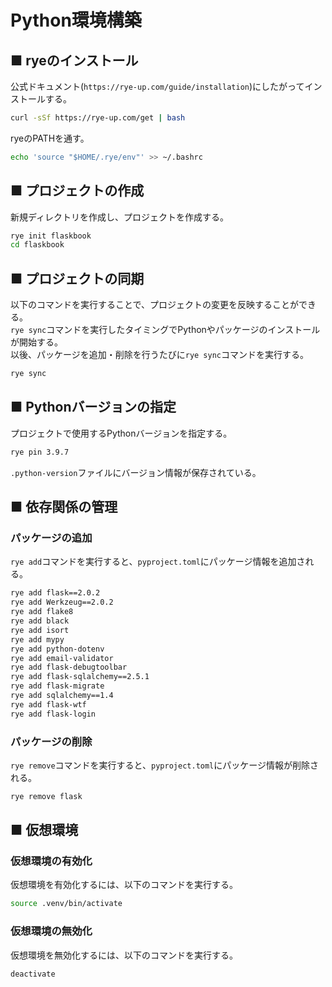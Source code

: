 # Python環境構築
## ■ ryeのインストール
公式ドキュメント(`https://rye-up.com/guide/installation`)にしたがってインストールする。
```sh
curl -sSf https://rye-up.com/get | bash
```
ryeのPATHを通す。
```sh
echo 'source "$HOME/.rye/env"' >> ~/.bashrc
```
## ■ プロジェクトの作成
新規ディレクトリを作成し、プロジェクトを作成する。
```sh
rye init flaskbook
cd flaskbook
```
## ■ プロジェクトの同期
以下のコマンドを実行することで、プロジェクトの変更を反映することができる。  
`rye sync`コマンドを実行したタイミングでPythonやパッケージのインストールが開始する。  
以後、パッケージを追加・削除を行うたびに`rye sync`コマンドを実行する。  
```sh
rye sync
```
## ■ Pythonバージョンの指定
プロジェクトで使用するPythonバージョンを指定する。
```sh
rye pin 3.9.7
```
`.python-version`ファイルにバージョン情報が保存されている。
## ■ 依存関係の管理
### パッケージの追加
`rye add`コマンドを実行すると、`pyproject.toml`にパッケージ情報を追加される。
```sh
rye add flask==2.0.2
rye add Werkzeug==2.0.2
rye add flake8
rye add black
rye add isort
rye add mypy
rye add python-dotenv
rye add email-validator
rye add flask-debugtoolbar
rye add flask-sqlalchemy==2.5.1
rye add flask-migrate
rye add sqlalchemy==1.4
rye add flask-wtf
rye add flask-login
```
### パッケージの削除
`rye remove`コマンドを実行すると、`pyproject.toml`にパッケージ情報が削除される。
```sh
rye remove flask
```
## ■ 仮想環境
### 仮想環境の有効化
仮想環境を有効化するには、以下のコマンドを実行する。
```sh
source .venv/bin/activate
```
### 仮想環境の無効化
仮想環境を無効化するには、以下のコマンドを実行する。
```sh
deactivate
```
